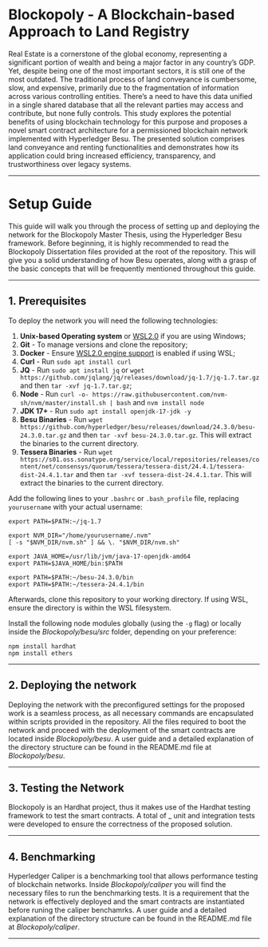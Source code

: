 # Blockopoly - A Blockchain-based Approach to Land Registry

Real Estate is a cornerstone of the global economy, representing a significant portion of wealth and being a major factor in any country’s GDP. Yet, despite being one of the most important sectors, it is still one of the most outdated. The traditional process of land conveyance is cumbersome, slow, and expensive, primarily due to the fragmentation of information across various controlling entities. 
There’s a need to have this data unified in a single shared database that all the relevant parties may access and contribute, but none fully controls. This study explores the potential benefits of using blockchain technology for this purpose and proposes a novel smart contract architecture for a permissioned blockchain network implemented with Hyperledger Besu. 
The presented solution comprises land conveyance and renting functionalities and demonstrates how its application could bring increased efficiency, transparency, and trustworthiness over legacy systems.

---

# Setup Guide

This guide will walk you through the process of setting up and deploying the network for the Blockopoly Master Thesis, using the Hyperledger Besu framework.
Before beginning, it is highly recommended to read the Blockopoly Dissertation files provided at the root of the repository. This will give you a solid understanding of how Besu operates, along with a grasp of the basic concepts that will be frequently mentioned throughout this guide.

---

  ## 1. Prerequisites

To deploy the network you will need the following technologies:  
1. **Unix-based Operating system** or [WSL2.0](https://learn.microsoft.com/en-us/windows/wsl/install) if you are using Windows;
2. **Git** - To manage versions and clone the repository; 
3. **Docker** - Ensure [WSL2.0 engine support](https://docs.docker.com/desktop/wsl/) is enabled if using WSL;
4. **Curl** - Run `sudo apt install curl`
5. **JQ** - Run `sudo apt install jq` or `wget https://github.com/jqlang/jq/releases/download/jq-1.7/jq-1.7.tar.gz` and then `tar -xvf jq-1.7.tar.gz`;
6. **Node** - Run `curl -o- https://raw.githubusercontent.com/nvm-sh/nvm/master/install.sh | bash` and `nvm install node`
7. **JDK 17+** - Run `sudo apt install openjdk-17-jdk -y`
8. **Besu Binaries** - Run `wget https://github.com/hyperledger/besu/releases/download/24.3.0/besu-24.3.0.tar.gz` and then `tar -xvf besu-24.3.0.tar.gz`. This will extract the binaries to the current directory.
9. **Tessera Binaries** - Run `wget https://s01.oss.sonatype.org/service/local/repositories/releases/content/net/consensys/quorum/tessera/tessera-dist/24.4.1/tessera-dist-24.4.1.tar` and then `tar -xvf tessera-dist-24.4.1.tar`. This will extract the binaries to the current directory.

Add the following lines to your `.bashrc` or `.bash_profile` file, replacing `yourusername` with your actual username:

```
export PATH=$PATH:~/jq-1.7

export NVM_DIR="/home/yourusername/.nvm"
[ -s "$NVM_DIR/nvm.sh" ] && \. "$NVM_DIR/nvm.sh"

export JAVA_HOME=/usr/lib/jvm/java-17-openjdk-amd64
export PATH=$JAVA_HOME/bin:$PATH

export PATH=$PATH:~/besu-24.3.0/bin
export PATH=$PATH:~/tessera-24.4.1/bin
```
  
Afterwards, clone this repository to your working directory. If using WSL, ensure the directory is within the WSL filesystem.

Install the following node modules globally (using the `-g` flag) or locally inside the *Blockopoly/besu/src* folder, depending on your preference:
```
npm install hardhat
npm install ethers
```

---

  ## 2. Deploying the network
	
Deploying the network with the preconfigured settings for the proposed work is a seamless process, as all necessary commands are encapsulated within scripts provided in the repository. All the files required to boot the network and proceed with the deployment of the smart contracts are located inside *Blockopoly/besu*. A user guide and a detailed explanation of the directory structure can be found in the README.md file at *Blockopoly/besu*.

---

  ## 3. Testing the Network

Blockopoly is an Hardhat project, thus it makes use of the Hardhat testing framework to test the smart contracts. A total of _ unit and integration tests were developed to ensure the correctness of the proposed solution.  

---

  ## 4. Benchmarking

Hyperledger Caliper is a benchmarking tool that allows performance testing of blockchain networks. Inside *Blockopoly/caliper* you will find the necessary files to run the benchmarking tests. It is a requirement that the network is effectively deployed and the smart contracts are instantiated before runing the caliper benchamrks. A user guide and a detailed explanation of the directory structure can be found in the README.md file at *Blockopoly/caliper*. 
  
---

